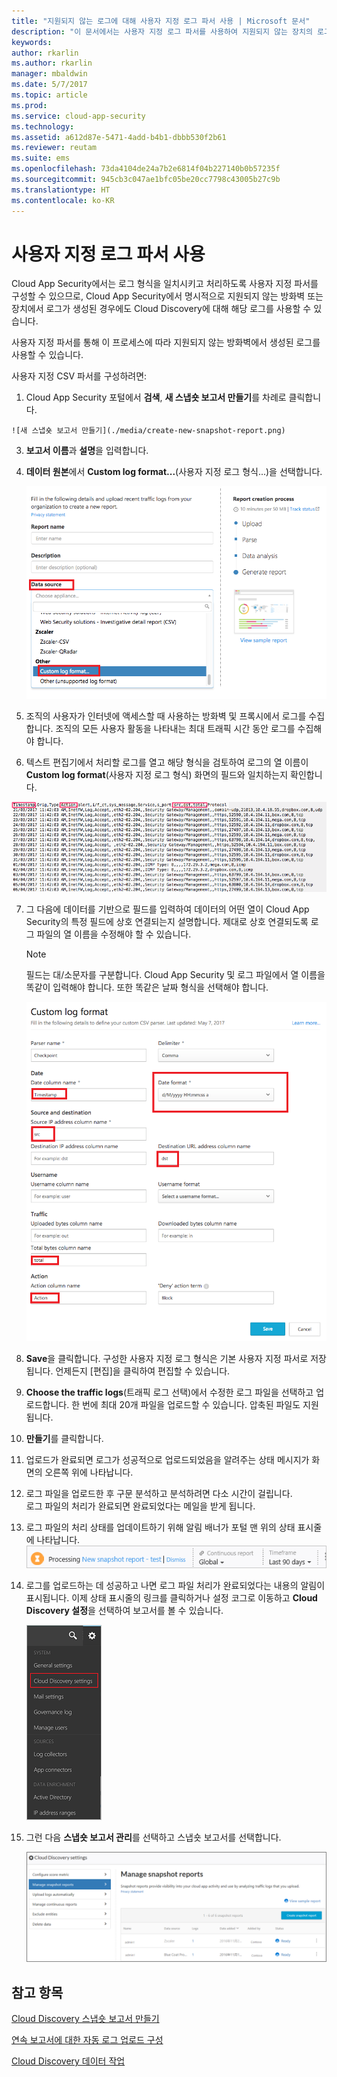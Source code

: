 ```yaml
---
title: "지원되지 않는 로그에 대해 사용자 지정 로그 파서 사용 | Microsoft 문서"
description: "이 문서에서는 사용자 지정 로그 파서를 사용하여 지원되지 않는 장치의 로그를 Cloud App Security로 업로드하는 방법에 대한 정보를 제공합니다."
keywords: 
author: rkarlin
ms.author: rkarlin
manager: mbaldwin
ms.date: 5/7/2017
ms.topic: article
ms.prod: 
ms.service: cloud-app-security
ms.technology: 
ms.assetid: a612d87e-5471-4add-b4b1-dbbb530f2b61
ms.reviewer: reutam
ms.suite: ems
ms.openlocfilehash: 73da4104de24a7b2e6814f04b227140b0b57235f
ms.sourcegitcommit: 945cb3c047ae1bfc05be20cc7798c43005b27c9b
ms.translationtype: HT
ms.contentlocale: ko-KR
---
```

# <a name="use-a-custom-log-parser"></a>사용자 지정 로그 파서 사용
Cloud App Security에서는 로그 형식을 일치시키고 처리하도록 사용자 지정 파서를 구성할 수 있으므로, Cloud App Security에서 명시적으로 지원되지 않는 방화벽 또는 장치에서 로그가 생성된 경우에도 Cloud Discovery에 대해 해당 로그를 사용할 수 있습니다. 

사용자 지정 파서를 통해 이 프로세스에 따라 지원되지 않는 방화벽에서 생성된 로그를 사용할 수 있습니다. 


 
사용자 지정 CSV 파서를 구성하려면:
1.    Cloud App Security 포털에서 **검색**, **새 스냅숏 보고서 만들기**를 차례로 클릭합니다.  
  
    ![새 스냅숏 보고서 만들기](./media/create-new-snapshot-report.png)
     
3.  **보고서 이름**과 **설명**을 입력합니다.
  
4.  **데이터 원본**에서 **Custom log format...**(사용자 지정 로그 형식...)을 선택합니다.  

     ![새 스냅숏 보고서](./media/custom-log-upload.png)   

5. 조직의 사용자가 인터넷에 액세스할 때 사용하는 방화벽 및 프록시에서 로그를 수집합니다. 조직의 모든 사용자 활동을 나타내는 최대 트래픽 시간 동안 로그를 수집해야 합니다. 

6. 텍스트 편집기에서 처리할 로그를 열고 해당 형식을 검토하여 로그의 열 이름이 **Custom log format**(사용자 지정 로그 형식) 화면의 필드와 일치하는지 확인합니다.

  ![사용자 지정 로그 파서](./media/log-data.png) 

7. 그 다음에 데이터를 기반으로 필드를 입력하여 데이터의 어떤 열이 Cloud App Security의 특정 필드에 상호 연결되는지 설명합니다. 제대로 상호 연결되도록 로그 파일의 열 이름을 수정해야 할 수 있습니다.
  
   > [!NOTE]
    > 필드는 대/소문자를 구분합니다. Cloud App Security 및 로그 파일에서 열 이름을 똑같이 입력해야 합니다. 또한 똑같은 날짜 형식을 선택해야 합니다.

   ![사용자 지정 로그 파서](./media/custom-log-parser.png) 


7. **Save**을 클릭합니다. 구성한 사용자 지정 로그 형식은 기본 사용자 지정 파서로 저장됩니다. 언제든지 [편집]을 클릭하여 편집할 수 있습니다.

5. **Choose the traffic logs**(트래픽 로그 선택)에서 수정한 로그 파일을 선택하고 업로드합니다. 한 번에 최대 20개 파일을 업로드할 수 있습니다. 압축된 파일도 지원됩니다.  
  

6.  **만들기**를 클릭합니다.  

7.  업로드가 완료되면 로그가 성공적으로 업로드되었음을 알려주는 상태 메시지가 화면의 오른쪽 위에 나타납니다.  
  
8.  로그 파일을 업로드한 후 구문 분석하고 분석하려면 다소 시간이 걸립니다.  
로그 파일의 처리가 완료되면 완료되었다는 메일을 받게 됩니다. 
  
9. 로그 파일의 처리 상태를 업데이트하기 위해 알림 배너가 포털 맨 위의 상태 표시줄에 나타납니다.  
![로그 파일 처리 메뉴 모음](./media/processing-log-file-menu-bar.png) 
   
10. 로그를 업로드하는 데 성공하고 나면 로그 파일 처리가 완료되었다는 내용의 알림이 표시됩니다. 이제 상태 표시줄의 링크를 클릭하거나 설정 코그로 이동하고 **Cloud Discovery 설정**을 선택하여 보고서를 볼 수 있습니다.   
  
     ![Discovery 설정 탭](./media/discovery-settings-tab.png)
11. 그런 다음 **스냅숏 보고서 관리**를 선택하고 스냅숏 보고서를 선택합니다.
 
    ![스냅숏 보고서 관리](./media/snapshot-report-managment.png)

  
      




## <a name="see-also"></a>참고 항목
 
[Cloud Discovery 스냅숏 보고서 만들기](create-snapshot-cloud-discovery-reports.md)

[연속 보고서에 대한 자동 로그 업로드 구성](configure-automatic-log-upload-for-continuous-reports.md)

[Cloud Discovery 데이터 작업](working-with-cloud-discovery-data.md)

